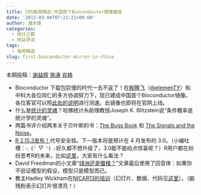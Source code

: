 ```yaml
---
title: COS每周精选:中国首个Bioconductor镜像建成
date: '2013-03-04T07:21:21+00:00'
author: 潘岚锋
categories:
  - 统计之都
  - 网站导读
tags:
  - 每周精选
slug: first-bioconductor-mirror-in-china
---
```


本期投稿：[谢益辉](http://yihui.name/) [施涛](http://taoshistat.wordpress.com/) [肖楠](http://www.road2stat.com/)

  * Bioconductor 下载包巨慢的时代一去不返了！在[殷腾飞](http://www.tengfei.name/)（[@elemenTY](http://weibo.com/yintengfei)）<wbr />和中科大各位同仁的多方协调努力下，现已建成中国首个Bioconductor镜像。各位客官可以照[此处的说明](http://www.tengfei.name/cn/2013/03/ustc-bioc/)进行测速。此镜像也即将在官网上线。
  * 什么是[统计的灵魂](http://v.youku.com/v_show/id_XNTIyMDM5ODY0.html)？哈佛统计糸助理教授Joseph K. Blitzstein说“条件概率是统计学的灵魂”。
  * 两篇书评介绍两本关于贝叶斯的书：[The Bugs Book](http://xianblog.wordpress.com/2013/02/25/the-bugs-book-guest-post/) 和 [The Signals and the Noise](http://xianblog.wordpress.com/2013/02/27/the-signal-and-the-noise-2/)。
  * [R 2.15.3发布！](https://cos.name/cn/topic/109489)代号安全毯。下一版本将是预计在 4 月发布的 3.0。（小编吐槽：╮(╯▽╰)╭好久都不想升级了，3.0能不能给点惊喜呢？）R用户都在纷纷思考R的未来，比如[这里](https://cos.name/cn/topic/109489#post-243064)，大家有什么看法？
  * David Freedman的小文章“[绿洲还是蜃楼？](http://www.stat.berkeley.edu/~census/chance.pdf)”文章最后使用了回音体：如果你不验证模型的假设，<wbr />模型只是模型而已。
  * 教主Hadley Wickham在[NICAR13的培训](http://ire.org/events-and-training/event/315/580/)（幻灯片、数据、<wbr />代码见[这里](https://www.dropbox.com/sh/m97xuwrobjar6p5/eyp2mN4IQm/slides)）。（脑残粉表示幻灯片很漂亮！）

